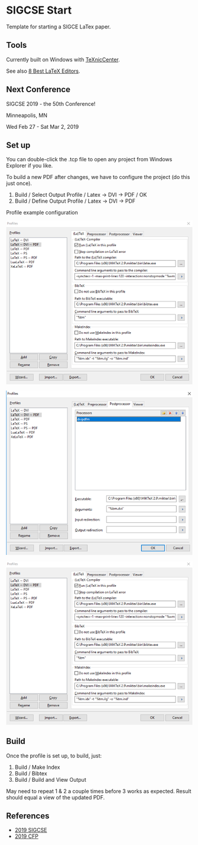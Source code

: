 # SIGCSE Start

Template for starting a SIGCE LaTex paper.

## Tools

Currently built on Windows with [TeXnicCenter]( http://www.texniccenter.org/).

See also [8 Best LaTeX Editors](https://beebom.com/best-latex-editors/).

## Next Conference

SIGCSE 2019 - the 50th Conference! 

Minneapolis, MN

Wed Feb 27 - Sat Mar 2, 2019

## Set up

You can double-click the .tcp file to open any project from Windows Explorer if you like.

To build a new PDF after changes, we have to configure the project (do this just once). 

1. Build / Select Output Profile / Latex -> DVI -> PDF / OK
2. Build / Define Output Profile / Latex -> DVI -> PDF

Profile example configuration

![main](img/LatexDviPDFprofile.png "Main tab")

![post processor](img/LatexDviPDFprofile_post.png "Post Processor tab")

![viewer](img/LatexDviPDFprofile.png "Viewer tab")


## Build

Once the profile is set up, to build, just:

1. Build / Make Index
2. Build / Bibtex
3. Build / Build and View Output

May need to repeat 1 & 2 a couple times before 3 works as expected.  Result should equal a view of the updated PDF.

## References

* [2019 SIGCSE](https://sigcse2019.sigcse.org/)
* [2019 CFP](https://sigcse2019.sigcse.org/SIGCSE_2019_CFP.pdf)